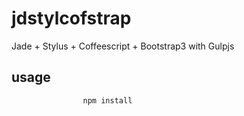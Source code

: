 # jdstylcofstrap
Jade + Stylus + Coffeescript + Bootstrap3 with Gulpjs


## usage
```shell
				npm install 
```


